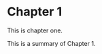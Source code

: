 <!--describe_model
{
  "type": "::Chapter",
  "id":   1,
  "name": "Chapter 1",
  "foo":  23.2,
  "bar":  1234,
  "book_id": 1
}
-->

# Chapter 1

This is chapter one.

<!--describe_model_attribute: summary-->

This is a summary of Chapter 1.

<!--end_describe_model_attribute-->

<!--end_describe_model-->

<!--describe_model
{
  "type": "::Diagram",
  "id":   1,
  "features": [],
  "data": {},
  "book_id": 1
}
-->

<!--describe_model
{
  "type": "::Diagram",
  "id":   2,
  "features": [],
  "data": null,
  "book_id": 1
}
-->

<!--end_describe_model-->
